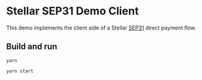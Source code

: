 # Stellar SEP31 Demo Client
This demo implements the client side of a Stellar [SEP31](https://github.com/stellar/stellar-protocol/blob/master/ecosystem/sep-0031.md) direct payment flow.  

## Build and run

`yarn`

`yarn start`
